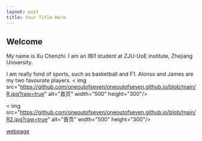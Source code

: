 ```yaml
---
layout: post
title: Your Title Here
---
```


## Welcome 

My name is Xu Chenzhi. 
I am an IBI1 student at ZJU-UoE institute, Zhejiang University.

I am really fond of sports, such as basketball and F1.
Alonso and James are my two favourate players.
< img src="https://github.com/oneoutofseven/oneoutofseven.github.io/blob/main/R.jpg?raw=true" alt="首页" width="500" height="300"/>

< img src="https://github.com/oneoutofseven/oneoutofseven.github.io/blob/main/R2.jpg?raw=true" alt="首页" width="500" height="300"/>

[webpage](https://c.zju.edu.cn/) 
